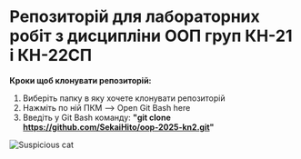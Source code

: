 # Репозиторій для лабораторних робіт з дисципліни ООП груп КН-21 і КН-22СП

**Кроки щоб клонувати репозиторій:**

1. Виберіть папку в яку хочете клонувати репозиторій
2. Нажміть по ній ПКМ ––> Open Git Bash here
3. Введіть у Git Bash команду: **"git clone https://github.com/SekaiHito/oop-2025-kn2.git"**

![Suspicious cat](https://tenor.com/NiGUt9RMqs.gif)